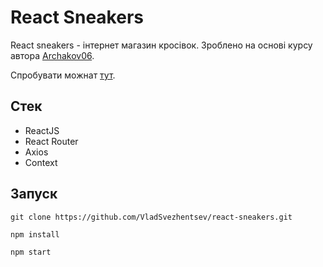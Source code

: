 # React Sneakers
React sneakers - інтернет магазин кросівок. Зроблено на основі курсу автора [Archakov06](https://github.com/Archakov06).

Спробувати можнат [тут](https://vlad-reactsneakers.netlify.app).

## Стек
- ReactJS
- React Router
- Axios
- Context

## Запуск
```git clone https://github.com/VladSvezhentsev/react-sneakers.git```

```npm install```

```npm start```
